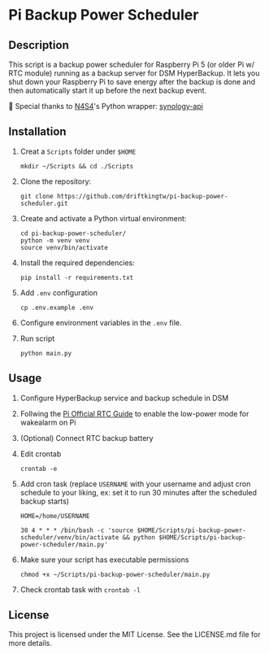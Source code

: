 # Pi Backup Power Scheduler

## Description

This script is a backup power scheduler for Raspberry Pi 5 (or older Pi w/ RTC module) running as a backup server for DSM HyperBackup. It lets you shut down your Raspberry Pi to save energy after the backup is done and then automatically start it up before the next backup event.

🎁 Special thanks to [N4S4](https://github.com/N4S4)'s Python wrapper: [synology-api
](https://github.com/N4S4/synology-api)

## Installation

1. Creat a `Scripts` folder under `$HOME`

   ```shell
   mkdir ~/Scripts && cd ./Scripts
   ```

2. Clone the repository:

   ```shell
   git clone https://github.com/driftkingtw/pi-backup-power-scheduler.git
   ```

3. Create and activate a Python virtual environment:

   ```shell
   cd pi-backup-power-scheduler/
   python -m venv venv
   source venv/bin/activate
   ```

4. Install the required dependencies:

   ```shell
   pip install -r requirements.txt
   ```

5. Add `.env` configuration

   ```shell
   cp .env.example .env
   ```

6. Configure environment variables in the `.env` file.
7. Run script

   ```shell
   python main.py
   ```

## Usage

1. Configure HyperBackup service and backup schedule in DSM
2. Follwing the [Pi Official RTC Guide](https://www.raspberrypi.com/documentation/computers/raspberry-pi.html#real-time-clock-rtc) to enable the low-power mode for wakealarm on Pi
3. (Optional) Connect RTC backup battery
4. Edit crontab

   ```shell
   crontab -e
   ```

5. Add cron task (replace `USERNAME` with your username and adjust cron schedule to your liking, ex: set it to run 30 minutes after the scheduled backup starts)

   ```shell
   HOME=/home/USERNAME

   30 4 * * * /bin/bash -c 'source $HOME/Scripts/pi-backup-power-scheduler/venv/bin/activate && python $HOME/Scripts/pi-backup-power-scheduler/main.py'
   ```

6. Make sure your script has executable permissions

   ```shell
   chmod +x ~/Scripts/pi-backup-power-scheduler/main.py
   ```

7. Check crontab task with `crontab -l`

## License

This project is licensed under the MIT License. See the LICENSE.md file for more details.
